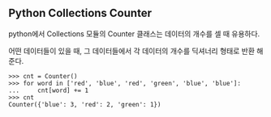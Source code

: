 ## Python Collections Counter

python에서 Collections 모듈의 Counter 클래스는 데이터의 개수를 셀 때 유용하다.

어떤 데이터들이 있을 때, 그 데이터들에서 각 데이터의 개수를 딕셔너리 형태로 반환 해준다.

~~~
>>> cnt = Counter()
>>> for word in ['red', 'blue', 'red', 'green', 'blue', 'blue']:
...     cnt[word] += 1
>>> cnt
Counter({'blue': 3, 'red': 2, 'green': 1})
~~~